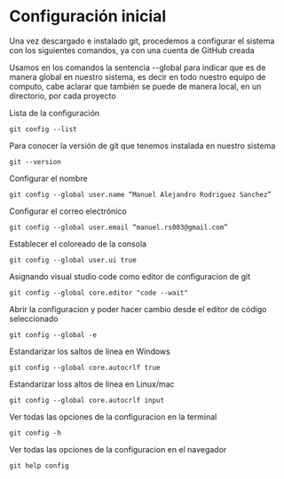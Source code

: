 # Configuración inicial

Una vez descargado e instalado git, procedemos a configurar el sistema con los siguientes comandos, ya con una cuenta de GitHub creada

Usamos en los comandos la sentencia --global para indicar que es de manera global en nuestro sistema, es decir en todo nuestro equipo de computo, cabe aclarar que también se puede de manera local, en un directorio, por cada proyecto

Lista de la configuración
```
git config --list
```

Para conocer la versión de git que tenemos instalada en nuestro sistema
```
git --version
```

Configurar el nombre 
```
git config --global user.name “Manuel Alejandro Rodriguez Sanchez”
```

Configurar el correo electrónico 
```
git config --global user.email “manuel.rs003@gmail.com”
```

Establecer el coloreado de la consola 
```
git config --global user.ui true
```

Asignando visual studio code como editor de configuracion de git
```
git config --global core.editor "code --wait"
```

Abrir la configuracion y poder hacer cambio desde el editor de código seleccionado 
```
git config --global -e
```

Estandarizar los saltos de línea en Windows 
```
git config --global core.autocrlf true
```

Estandarizar loss altos de linea en Linux/mac
```
git config --global core.autocrlf input
```

Ver todas las opciones de la configuracion en la terminal
```
git config -h
```

Ver todas las opciones de la configuracion en el navegador
```
git help config
```